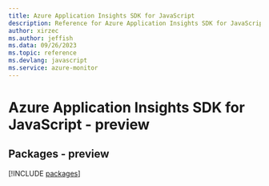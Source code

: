 ```yaml
---
title: Azure Application Insights SDK for JavaScript
description: Reference for Azure Application Insights SDK for JavaScript
author: xirzec
ms.author: jeffish
ms.data: 09/26/2023
ms.topic: reference
ms.devlang: javascript
ms.service: azure-monitor
---
```

# Azure Application Insights SDK for JavaScript - preview
## Packages - preview
[!INCLUDE [packages](application-insights-index.md)]